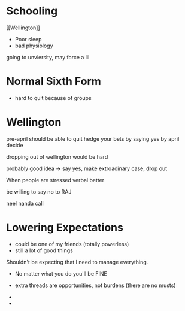 # Schooling


[[Wellington]]
- Poor sleep
- bad physiology

going to unviersity, may force a lil


# Normal Sixth Form



- hard to quit because of groups

 
# Wellington
pre-april should be able to quit
hedge your bets by saying yes
by april decide

dropping out of wellington would be hard


probably good idea -> say yes, make extroadinary case, drop out

When people  are stressed verbal better 

be willing to say no to RAJ

neel nanda call



# Lowering Expectations
- could be one of my friends (totally powerless)
- still a lot of good things


Shouldn't be expecting that I need to manage everything.



- No matter what you do you'll be FINE
- extra threads are opportunities, not burdens (there are no musts)


-

 








- 